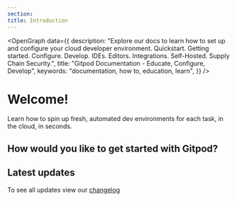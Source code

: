 ```yaml
---
section:
title: Introduction
---
```


<script lang="ts" context="module">
  export const prerender = true;
  export async function load({ session }) {
    return { props: { changelogEntries: session.changelogEntries } };
  }
</script>

<script lang="ts">
  import { setContext } from "svelte";
  import GetStarted from "$lib/components/docs/landing-page/get-started.svelte";
  import Timeline, { contextKeyChangelogEntries } from "$lib/components/docs/landing-page/timeline/timeline.svelte";
  import OpenGraph from "$lib/components/open-graph.svelte";

  export let changelogEntries;

  setContext(contextKeyChangelogEntries, changelogEntries);
</script>

<OpenGraph
data={{
    description:
      "Explore our docs to learn how to set up and configure your cloud developer environment. Quickstart. Getting started. Configure. Develop. IDEs. Editors. Integrations. Self-Hosted. Supply Chain Security.",
    title: "Gitpod Documentation - Educate, Configure, Develop",
    keywords: "documentation, how to, education, learn",
  }}
/>

# Welcome!

Learn how to spin up fresh, automated dev environments for each task, in the cloud, in seconds.

## How would you like to get started with Gitpod?

<GetStarted />

## Latest updates

<Timeline />

To see all updates view our [changelog](/changelog)

